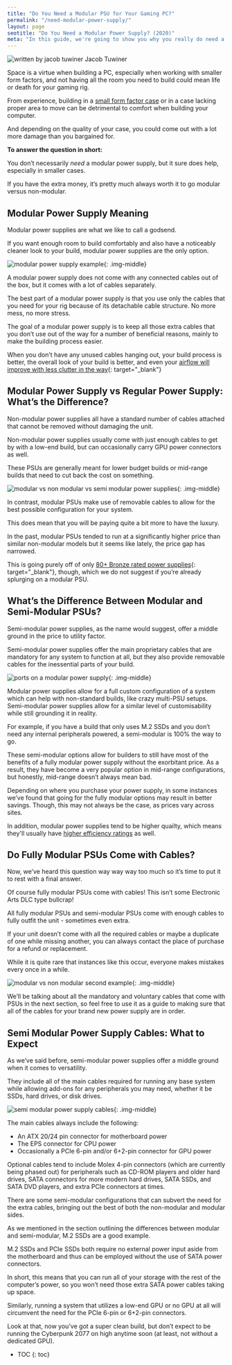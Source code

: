 ```yaml
---
title: "Do You Need a Modular PSU for Your Gaming PC?" 
permalink: "/need-modular-power-supply/"
layout: page
seotitle: "Do You Need a Modular Power Supply? (2020)" 
meta: "In this guide, we're going to show you why you really do need a modular power supply if you want to save space in your rig."
---
```


<div class="author-line">
	<img class="author-image" alt="written by jacob tuwiner" src="/img/profile/close.jpg" />
	<span>Jacob Tuwiner</span>
</div>

Space is a virtue when building a PC, especially when working with smaller form factors, and not having all the room you need to build could mean life or death for your gaming rig. 

From experience, building in a [small form factor case](/budget-pcs/smallest-atx-cases/) or in a case lacking proper area to move can be detrimental to comfort when building your computer. 

And depending on the quality of your case, you could come out with a lot more damage than you bargained for.

**To answer the question in short:**

You don’t necessarily *need* a modular power supply, but it sure does help, especially in smaller cases. 

If you have the extra money, it’s pretty much always worth it to go modular versus non-modular.

## Modular Power Supply Meaning 

Modular power supplies are what we like to call a godsend. 

If you want enough room to build comfortably and also have a noticeably cleaner look to your build, modular power supplies are the only option. 

![modular power supply example](/img/need-modular-power-supply/modular-power-supply-example.jpg){: .img-middle}

A modular power supply does not come with any connected cables out of the box, but it comes with a lot of cables separately. 

The best part of a modular power supply is that you use only the cables that you need for your rig because of its detachable cable structure. No more mess, no more stress.

The goal of a modular power supply is to keep all those extra cables that you don’t use out of the way for a number of beneficial reasons, mainly to make the building process easier. 

When you don’t have any unused cables hanging out, your build process is better, the overall look of your build is better, and even your [airflow will improve with less clutter in the way](https://forums.tomshardware.com/threads/does-cable-management-effect-airflow.1881393/){: target="_blank"}

## Modular Power Supply vs Regular Power Supply: What’s the Difference?

Non-modular power supplies all have a standard number of cables attached that cannot be removed without damaging the unit. 

Non-modular power supplies usually come with just enough cables to get by with a low-end build, but can occasionally carry GPU power connectors as well. 

These PSUs are generally meant for lower budget builds or mid-range builds that need to cut back the cost on something.

![modular vs non modular vs semi modular power supplies](/img/need-modular-power-supply/modular-vs-non-modular.png){: .img-middle}

In contrast, modular PSUs make use of removable cables to allow for the best possible configuration for your system. 

This does mean that you will be paying quite a bit more to have the luxury. 

In the past, modular PSUs tended to run at a significantly higher price than similar non-modular models but it seems like lately, the price gap has narrowed. 

This is going purely off of only [80+ Bronze rated power supplies](https://www.corsair.com/ww/en/blog/80-plus-platinum-what-does-it-mean-and-what-is-the-benefit-to-me){: target="_blank"}, though, which we do not suggest if you’re already splurging on a modular PSU. 

## What’s the Difference Between Modular and Semi-Modular PSUs?

Semi-modular power supplies, as the name would suggest, offer a middle ground in the price to utility factor. 

Semi-modular power supplies offer the main proprietary cables that are mandatory for any system to function at all, but they also provide removable cables for the inessential parts of your build. 

![ports on a modular power supply](/img/need-modular-power-supply/ports-modular-psu.png){: .img-middle}

Modular power supplies allow for a full custom configuration of a system which can help with non-standard builds, like crazy multi-PSU setups. Semi-modular power supplies allow for a similar level of customisability while still grounding it in reality. 

For example, if you have a build that only uses M.2 SSDs and you don’t need any internal peripherals powered, a semi-modular is 100% the way to go.

These semi-modular options allow for builders to still have most of the benefits of a fully modular power supply without the exorbitant price. As a result, they have become a very popular option in mid-range configurations, but honestly, mid-range doesn’t always mean bad.

Depending on where you purchase your power supply, in some instances we’ve found that going for the fully modular options may result in better savings. Though, this may not always be the case, as prices vary across sites.

In addition, modular power supplies tend to be higher quailty, which means they'll usually have [higher efficiency ratings](/power-supply-ratings/) as well.

## Do Fully Modular PSUs Come with Cables? 

Now, we’ve heard this question way way way too much so it’s time to put it to rest with a final answer.

Of course fully modular PSUs come with cables! This isn’t some Electronic Arts DLC type bullcrap!

All fully modular PSUs and semi-modular PSUs come with enough cables to fully outfit the unit -  sometimes even extra. 

If your unit doesn’t come with all the required cables or maybe a duplicate of one while missing another, you can always contact the place of purchase for a refund or replacement. 

While it is quite rare that instances like this occur, everyone makes mistakes every once in a while.

![modular vs non modular second example](/img/need-modular-power-supply/modular-vs-non-example.png){: .img-middle}

We’ll be talking about all the mandatory and voluntary cables that come with PSUs in the next section, so feel free to use it as a guide to making sure that all of the cables for your brand new power supply are in order.

## Semi Modular Power Supply Cables: What to Expect

As we’ve said before, semi-modular power supplies offer a middle ground when it comes to versatility.

 They include all of the main cables required for running any base system while allowing add-ons for any peripherals you may need, whether it be SSDs, hard drives, or disk drives.

![semi modular power supply cables](/img/need-modular-power-supply/semi-modular-psu-cables.jpg){: .img-middle}

The main cables always include the following:

* An ATX 20/24 pin connector for motherboard power
* The EPS connector for CPU power
* Occasionally a PCIe 6-pin and/or 6+2-pin connector for GPU power

Optional cables tend to include Molex 4-pin connectors (which are currently being phased out) for peripherals such as CD-ROM players and older hard drives, SATA connectors for more modern hard drives, SATA SSDs, and SATA DVD players, and extra PCIe connectors at times.

There are some semi-modular configurations that can subvert the need for the extra cables, bringing out the best of both the non-modular and modular sides. 

As we mentioned in the section outlining the differences between modular and semi-modular, M.2 SSDs are a good example. 

M.2 SSDs and PCIe SSDs both require no external power input aside from the motherboard and thus can be employed without the use of SATA power connectors. 

In short, this means that you can run all of your storage with the rest of the computer’s power, so you won’t need those extra SATA power cables taking up space.

Similarly, running a system that utilizes a low-end GPU or no GPU at all will circumvent the need for the PCIe 6-pin or 6+2-pin connectors. 

Look at that, now you’ve got a super clean build, but don’t expect to be running the Cyberpunk 2077 on high anytime soon (at least, not without a dedicated GPU).

* TOC
{: toc}

